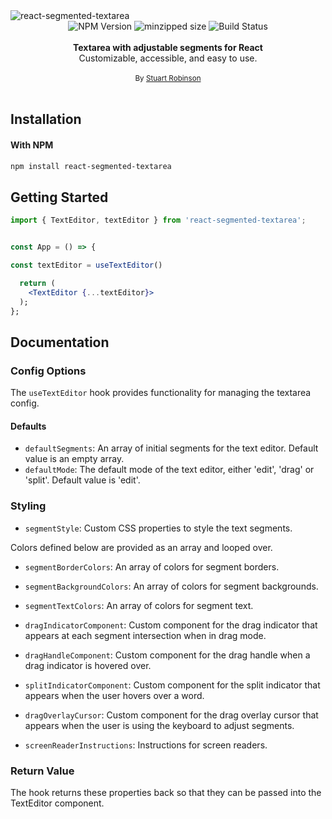 <img alt="react-segmented-textarea" src="https://github.com/stuartrobinson/react-segmented-textarea/raw/main/assets/demo.gif"/>

<div align="center">
    <img src="https://badgen.net/npm/v/react-segmented-textarea" alt="NPM Version" />
  <img src="https://badgen.net/bundlephobia/minzip/react-segmented-textarea" alt="minzipped size"/>
    <img src="https://github.com/stuartrobinson/react-segmented-textarea/workflows/CI/badge.svg" alt="Build Status" />
</a>
</div>
<br />
<div align="center"><strong>Textarea with adjustable segments for React</strong></div>
<div align="center">Customizable, accessible, and easy to use.</div>

<br />
<div align="center">
  <sub>By <a href="https://twitter.com/sturobinson">Stuart Robinson</a></sub>
</div>

<br />

## Installation

#### With NPM

```sh
npm install react-segmented-textarea
```

## Getting Started

```jsx
import { TextEditor, textEditor } from 'react-segmented-textarea';


const App = () => {

const textEditor = useTextEditor()

  return (
    <TextEditor {...textEditor}>
  );
};
```

## Documentation

### Config Options

The `useTextEditor` hook provides functionality for managing the textarea config.

#### Defaults

- `defaultSegments`: An array of initial segments for the text editor. Default value is an empty array.
- `defaultMode`: The default mode of the text editor, either 'edit', 'drag' or 'split'. Default value is 'edit'.

### Styling

- `segmentStyle`: Custom CSS properties to style the text segments.

Colors defined below are provided as an array and looped over.

- `segmentBorderColors`: An array of colors for segment borders.
- `segmentBackgroundColors`: An array of colors for segment backgrounds.
- `segmentTextColors`: An array of colors for segment text.

- `dragIndicatorComponent`: Custom component for the drag indicator that appears at each segment intersection when in drag mode.
- `dragHandleComponent`: Custom component for the drag handle when a drag indicator is hovered over.
- `splitIndicatorComponent`: Custom component for the split indicator that appears when the user hovers over a word.
- `dragOverlayCursor`: Custom component for the drag overlay cursor that appears when the user is using the keyboard to adjust segments.
- `screenReaderInstructions`: Instructions for screen readers.

### Return Value

The hook returns these properties back so that they can be passed into the TextEditor component.
